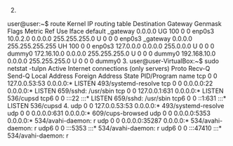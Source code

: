 2.
user@user:~$ route
Kernel IP routing table
Destination     Gateway         Genmask         Flags Metric Ref    Use Iface
default         _gateway        0.0.0.0         UG    100    0        0 enp0s3
10.0.2.0        0.0.0.0         255.255.255.0   U     0      0        0 enp0s3
_gateway        0.0.0.0         255.255.255.255 UH    100    0        0 enp0s3
127.0.0.0       0.0.0.0         255.0.0.0       U     0      0        0 dummy0
172.16.10.0     0.0.0.0         255.255.255.0   U     0      0        0 dummy0
192.168.10.0    0.0.0.0         255.255.255.0   U     0      0        0 dummy0
3.
user@user-VirtualBox:~$ sudo netstat -tulpn
Active Internet connections (only servers)
Proto Recv-Q Send-Q Local Address           Foreign Address         State       PID/Program name
tcp        0      0 127.0.0.53:53           0.0.0.0:*               LISTEN      493/systemd-resolve
tcp        0      0 0.0.0.0:22              0.0.0.0:*               LISTEN      659/sshd: /usr/sbin
tcp        0      0 127.0.0.1:631           0.0.0.0:*               LISTEN      536/cupsd
tcp6       0      0 :::22                   :::*                    LISTEN      659/sshd: /usr/sbin
tcp6       0      0 ::1:631                 :::*                    LISTEN      536/cupsd
4.
udp        0      0 127.0.0.53:53           0.0.0.0:*                           493/systemd-resolve
udp        0      0 0.0.0.0:631             0.0.0.0:*                           609/cups-browsed
udp        0      0 0.0.0.0:5353            0.0.0.0:*                           534/avahi-daemon: r
udp        0      0 0.0.0.0:35287           0.0.0.0:*                           534/avahi-daemon: r
udp6       0      0 :::5353                 :::*                                534/avahi-daemon: r
udp6       0      0 :::47410                :::*                                534/avahi-daemon: r
